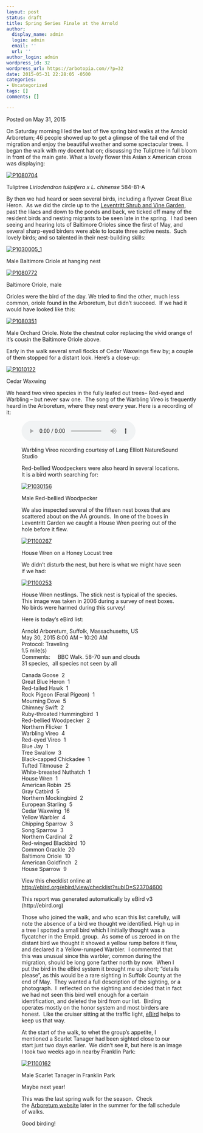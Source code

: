 ```yaml
---
layout: post
status: draft
title: Spring Series Finale at the Arnold
author:
  display_name: admin
  login: admin
  email: ''
  url: ''
author_login: admin
wordpress_id: 32
wordpress_url: https://arbotopia.com//?p=32
date: 2015-05-31 22:28:05 -0500
categories:
- Uncategorized
tags: []
comments: []

---
```

<p>Posted on May 31, 2015</a></p>





<p>On Saturday morning I led the last of five spring bird walks at the Arnold Arboretum; 46 people showed up to get a glimpse of the tail end of the migration and enjoy the beautiful weather and some spectacular trees.&nbsp; I began the walk with my docent hat on; discussing the Tuliptree in full bloom in front of the main gate. What a lovely flower this Asian x American cross was displaying:</p>


<p><!-- wp:image {"id":1104,"linkDestination":"custom"} --></p>
 <a href="https://web.archive.org/web/20150706071037/http://www.arbotopia.com/wp-content/uploads/2015/05/P1080704.jpg"><img src="https://web.archive.org/web/20150706071037im_/http://www.arbotopia.com/wp-content/uploads/2015/05/P1080704.jpg" alt="P1080704" class="wp-image-1104"/></a>





<p>Tuliptree&nbsp;<em>Liriodendron tulipifera x L. chinense</em>&nbsp;584-81-A</p>





<p>By then we had heard or seen several birds, including a flyover Great Blue Heron.&nbsp; As we did the circle up to the&nbsp;<a href="https://web.archive.org/web/20150706071037/http://www.arboretum.harvard.edu/plants/featured-plants/shrub-and-vine-garden/">Leventritt Shrub and Vine Garden</a>, past the lilacs and down to the ponds and back, we ticked off many of the resident birds and nesting migrants to be seen late in the spring.&nbsp; I had been seeing and hearing lots of Baltimore Orioles since the first of May, and several sharp-eyed birders were able to locate three active nests.&nbsp; Such lovely birds; and so talented in their nest-building skills:</p>


<p><!-- wp:image {"id":845,"linkDestination":"custom"} --></p>
 <a href="https://web.archive.org/web/20150706071037/http://www.arbotopia.com/wp-content/uploads/2014/05/P1030005_1.jpg"><img src="https://web.archive.org/web/20150706071037im_/http://www.arbotopia.com/wp-content/uploads/2014/05/P1030005_1.jpg" alt="P1030005_1" class="wp-image-845"/></a>





<p>Male Baltimore Oriole at hanging nest</p>


<p><!-- wp:image {"id":1106,"linkDestination":"custom"} --></p>
 <a href="https://web.archive.org/web/20150706071037/http://www.arbotopia.com/wp-content/uploads/2015/05/P1080772.jpg"><img src="https://web.archive.org/web/20150706071037im_/http://www.arbotopia.com/wp-content/uploads/2015/05/P1080772.jpg" alt="P1080772" class="wp-image-1106"/></a>





<p>Baltimore Oriole, male</p>





<p>Orioles were the bird of the day. We tried to find the other, much less common, oriole found in the Arboretum, but didn&rsquo;t succeed.&nbsp; If we had it would have looked like this:</p>


<p><!-- wp:image {"id":869,"linkDestination":"custom"} --></p>
 <a href="https://web.archive.org/web/20150706071037/http://www.arbotopia.com/wp-content/uploads/2014/06/P1080351.jpg"><img src="https://web.archive.org/web/20150706071037im_/http://www.arbotopia.com/wp-content/uploads/2014/06/P1080351.jpg" alt="P1080351" class="wp-image-869"/></a>





<p>Male Orchard Oriole. Note the chestnut color replacing the vivid orange of it&rsquo;s cousin the Baltimore Oriole above.</p>





<p>Early in the walk several small flocks of Cedar Waxwings flew by; a couple of them stopped for a distant look. Here&rsquo;s a close-up:</p>


<p><!-- wp:image {"id":1107,"linkDestination":"custom"} --></p>
 <a href="https://web.archive.org/web/20150706071037/http://www.arbotopia.com/wp-content/uploads/2015/05/P1010122.jpg"><img src="https://web.archive.org/web/20150706071037im_/http://www.arbotopia.com/wp-content/uploads/2015/05/P1010122.jpg" alt="P1010122" class="wp-image-1107"/></a>





<p>Cedar Waxwing</p>





<p>We heard two vireo species in the fully leafed out trees&ndash; Red-eyed and Warbling&nbsp;&ndash; but never saw one.&nbsp; The song of the Warbling Vireo is frequently heard in the Arboretum, where they nest every year. Here is a recording of it:</p>


<p><!-- wp:audio {"id":196} --></p>
<figure class="wp-block-audio"><audio controls src="/images/2018/11/Warbling-vireo-1.mp3"></audio>
<p><!-- /wp:audio --></p>



<p>Warbling Vireo recording courtesy of Lang Elliott NatureSound Studio</p>





<p>Red-bellied Woodpeckers were also heard in several locations.&nbsp; It is a bird worth searching for:</p>


<p><!-- wp:image {"id":354,"linkDestination":"custom"} --></p>
 <a href="https://web.archive.org/web/20150706071037/http://www.arboretum.harvard.edu/"><img src="https://web.archive.org/web/20150706071037im_/http://www.arbotopia.com/wp-content/uploads/2013/03/P1030156.jpg" alt="P1030156" class="wp-image-354"/></a>





<p>Male Red-bellied Woodpecker</p>





<p>We also inspected several of the fifteen nest boxes that are scattered about on the AA grounds.&nbsp; In one of the boxes in Leventritt Garden we caught a House Wren peering out of the hole before it flew.</p>


<p><!-- wp:image {"id":1110,"linkDestination":"custom"} --></p>
 <a href="https://web.archive.org/web/20150706071037/http://www.arbotopia.com/wp-content/uploads/2015/05/P1100267.jpg"><img src="https://web.archive.org/web/20150706071037im_/http://www.arbotopia.com/wp-content/uploads/2015/05/P1100267.jpg" alt="P1100267" class="wp-image-1110"/></a>





<p>House Wren on a Honey Locust tree</p>





<p>We didn&rsquo;t disturb the nest, but here is what we might have seen if we had:</p>


<p><!-- wp:image {"id":1111,"linkDestination":"custom"} --></p>
 <a href="https://web.archive.org/web/20150706071037/http://www.arbotopia.com/wp-content/uploads/2015/05/P1100253.jpg"><img src="https://web.archive.org/web/20150706071037im_/http://www.arbotopia.com/wp-content/uploads/2015/05/P1100253.jpg" alt="P1100253" class="wp-image-1111"/></a>





<p>House Wren nestlings. The stick nest is typical of the species. This image was taken in 2006 during a survey of nest boxes. No birds were harmed during this survey!</p>





<p>Here is today&rsquo;s eBird list:</p>





<p>Arnold Arboretum, Suffolk, Massachusetts, US<br>May 30, 2015 8:00 AM &ndash; 10:20 AM<br>Protocol: Traveling<br>1.5 mile(s)<br>Comments:&nbsp;&nbsp;&nbsp;&nbsp; BBC Walk. 58-70 sun and clouds<br>31 species,&nbsp; all species not seen by all</p>





<p>Canada Goose&nbsp; 2<br>Great Blue Heron&nbsp; 1<br>Red-tailed Hawk&nbsp; 1<br>Rock Pigeon (Feral Pigeon)&nbsp; 1<br>Mourning Dove&nbsp; 5<br>Chimney Swift&nbsp; 2<br>Ruby-throated Hummingbird&nbsp; 1<br>Red-bellied Woodpecker&nbsp; 2<br>Northern Flicker&nbsp; 1<br>Warbling Vireo&nbsp; 4<br>Red-eyed Vireo&nbsp; 1<br>Blue Jay&nbsp; 1<br>Tree Swallow&nbsp; 3<br>Black-capped Chickadee&nbsp; 1<br>Tufted Titmouse&nbsp; 2<br>White-breasted Nuthatch&nbsp; 1<br>House Wren&nbsp; 1<br>American Robin&nbsp; 25<br>Gray Catbird&nbsp; 5<br>Northern Mockingbird&nbsp; 2<br>European Starling&nbsp; 5<br>Cedar Waxwing&nbsp; 16<br>Yellow Warbler&nbsp; 4<br>Chipping Sparrow&nbsp; 3<br>Song Sparrow&nbsp; 3<br>Northern Cardinal&nbsp; 2<br>Red-winged Blackbird&nbsp; 10<br>Common Grackle&nbsp; 20<br>Baltimore Oriole&nbsp; 10<br>American Goldfinch&nbsp; 2<br>House Sparrow&nbsp; 9</p>





<p>View this checklist online at <a href="https://ebird.org/view/checklist/S23704600">http://ebird.org/ebird/view/checklist?subID=S23704600</a></p>





<p>This report was generated automatically by eBird v3 (http://ebird.org)</p>





<p>Those who joined the walk, and who scan this list carefully, will note the absence of a bird we thought we identified. High up in a tree I spotted a small bird which I initially thought was a flycatcher in the Empid. group.&nbsp; As some of us zeroed in on the distant bird we thought it showed a yellow rump before it flew, and declared it a Yellow-rumped Warbler.&nbsp; I commented that this was unusual since this warbler,&nbsp;common during the migration, should be long gone farther north by now.&nbsp; When I put the bird in the eBird system it brought me up short; &ldquo;details please&rdquo;, as this would be a rare sighting in Suffolk County at the end of May.&nbsp; They wanted a full description of the sighting, or a photograph.&nbsp; I&nbsp; reflected on the sighting and decided that in fact we had not seen this bird well enough for a certain identification, and deleted the bird from our list.&nbsp; Birding operates mostly on the honor system and most birders are honest.&nbsp; Like the cruiser sitting at the traffic light,&nbsp;<a href="https://web.archive.org/web/20150706071037/http://ebird.org/content/ebird/">eBird</a>&nbsp;helps to keep us that way.</p>





<p>At the start of the walk, to whet the group&rsquo;s appetite, I mentioned a Scarlet Tanager had been sighted close to our start just two days earlier.&nbsp; We didn&rsquo;t see it, but here is an image I took two weeks ago in nearby Franklin Park:</p>


<p><!-- wp:image {"id":1115,"linkDestination":"custom"} --></p>
 <a href="https://web.archive.org/web/20150706071037/http://www.arbotopia.com/wp-content/uploads/2015/05/P1100162.jpg"><img src="https://web.archive.org/web/20150706071037im_/http://www.arbotopia.com/wp-content/uploads/2015/05/P1100162.jpg" alt="P1100162" class="wp-image-1115"/></a>





<p>Male Scarlet Tanager in Franklin Park</p>





<p>Maybe next year!</p>





<p>This was the last spring walk for the season.&nbsp; Check the&nbsp;<a href="https://web.archive.org/web/20150706071037/http://www.arboretum.harvard.edu/">Arboretum website</a>&nbsp;later in the summer for the fall schedule of walks.</p>





<p>Good birding!</p>
